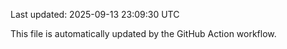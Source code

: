 Last updated: 2025-09-13 23:09:30 UTC

This file is automatically updated by the GitHub Action workflow.
